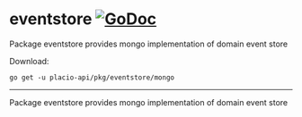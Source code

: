 # eventstore [![GoDoc](https://godoc.org/placio-api/pkg/eventstore/mongo?status.svg)](https://godoc.org/placio-api/pkg/eventstore/mongo)

Package eventstore provides mongo implementation of domain event store

Download:

```shell
go get -u placio-api/pkg/eventstore/mongo
```

---

Package eventstore provides mongo implementation of domain event store
